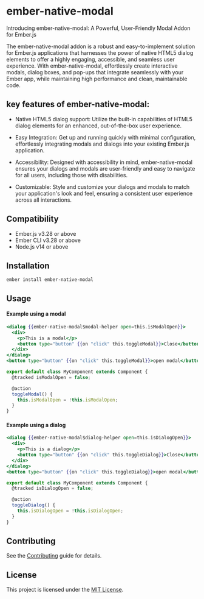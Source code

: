 # ember-native-modal

Introducing ember-native-modal: A Powerful, User-Friendly Modal Addon for Ember.js

The ember-native-modal addon is a robust and easy-to-implement solution for Ember.js applications that harnesses the power of native HTML5 dialog elements to offer a highly engaging, accessible, and seamless user experience. With ember-native-modal, effortlessly create interactive modals, dialog boxes, and pop-ups that integrate seamlessly with your Ember app, while maintaining high performance and clean, maintainable code.

## key features of ember-native-modal:

- Native HTML5 dialog support: Utilize the built-in capabilities of HTML5 dialog elements for an enhanced, out-of-the-box user experience.

- Easy Integration: Get up and running quickly with minimal configuration, effortlessly integrating modals and dialogs into your existing Ember.js application.

- Accessibility: Designed with accessibility in mind, ember-native-modal ensures your dialogs and modals are user-friendly and easy to navigate for all users, including those with disabilities.

- Customizable: Style and customize your dialogs and modals to match your application's look and feel, ensuring a consistent user experience across all interactions.

## Compatibility

- Ember.js v3.28 or above
- Ember CLI v3.28 or above
- Node.js v14 or above

## Installation

```
ember install ember-native-modal
```

## Usage

#### Example using a modal

```hbs
<dialog {{ember-native-modal$modal-helper open=this.isModalOpen}}>
  <div>
    <p>This is a modal</p>
    <button type="button" {{on "click" this.toggleModal}}>Close</button>
  </div>
</dialog>
<button type="button" {{on "click" this.toggleModal}}>open modal</button>
```

```js
export default class MyComponent extends Component {
  @tracked isModalOpen = false;

  @action
  toggleModal() {
    this.isModalOpen = !this.isModalOpen;
  }
}
```

#### Example using a dialog

```hbs
<dialog {{ember-native-modal$dialog-helper open=this.isDialogOpen}}>
  <div>
    <p>This is a dialog</p>
    <button type="button" {{on "click" this.toggleDialog}}>Close</button>
  </div>
</dialog>
<button type="button" {{on "click" this.toggleDialog}}>open modal</button>
```

```js
export default class MyComponent extends Component {
  @tracked isDialogOpen = false;

  @action
  toggleDialog() {
    this.isDialogOpen = !this.isDialogOpen;
  }
}
```

## Contributing

See the [Contributing](CONTRIBUTING.md) guide for details.

## License

This project is licensed under the [MIT License](LICENSE.md).
